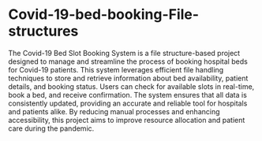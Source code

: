 # Covid-19-bed-booking-File-structures

The Covid-19 Bed Slot Booking System is a file structure-based project designed to manage and streamline the process of booking hospital beds for Covid-19 patients. This system leverages efficient file handling techniques to store and retrieve information about bed availability, patient details, and booking status. Users can check for available slots in real-time, book a bed, and receive confirmation. The system ensures that all data is consistently updated, providing an accurate and reliable tool for hospitals and patients alike. By reducing manual processes and enhancing accessibility, this project aims to improve resource allocation and patient care during the pandemic.
